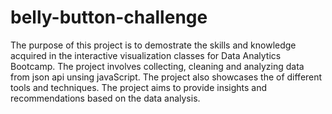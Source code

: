 # belly-button-challenge
The purpose of this project is to demostrate the skills and knowledge acquired in the interactive visualization classes for Data Analytics Bootcamp. 
The project involves collecting, cleaning and analyzing data from json api unsing javaScript. The project also showcases the of different tools and techniques. 
The project aims to provide insights and recommendations based on the data analysis.
